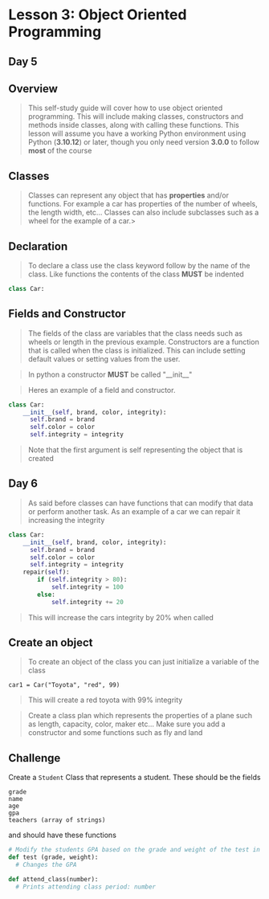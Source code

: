 # Lesson 3: Object Oriented Programming

## Day 5

## Overview

> This self-study guide will cover how to use object oriented programming. This will include making classes, constructors and methods inside classes, along with calling these functions. This lesson will assume you have a working Python environment using Python (**3.10.12**) or later, though you only need version **3.0.0** to follow **most** of the course

## Classes

> Classes can represent any object that has **properties** and/or functions. For example a car has properties of the number of wheels, the length width, etc... Classes can also include subclasses such as a wheel for the example of a car.>

## Declaration

> To declare a class use the class keyword follow by the name of the class. Like functions the contents of the class **MUST** be indented

```python
class Car:
```

## Fields and Constructor

> The fields of the class are variables that the class needs such as wheels or length in the previous example. Constructors are a function that is called when the class is initialized. This can include setting default values or setting values from the user.

> In python a constructor **MUST** be called "\_\_init\_\_"

> Heres an example of a field and constructor.

```python
class Car:
    __init__(self, brand, color, integrity):
      self.brand = brand
      self.color = color
      self.integrity = integrity
```

> Note that the first argument is self representing the object that is created

## Day 6

> As said before classes can have functions that can modify that data or perform another task. As an example of a car we can repair it increasing the integrity

```python
class Car:
    __init__(self, brand, color, integrity):
      self.brand = brand
      self.color = color
      self.integrity = integrity
    repair(self):
        if (self.integrity > 80):
            self.integrity = 100
        else:
            self.integrity += 20
```

> This will increase the cars integrity by 20% when called

## Create an object

> To create an object of the class you can just initialize a variable of the class

```python3
car1 = Car("Toyota", "red", 99)
```

> This will create a red toyota with 99% integrity

> Create a class plan which represents the properties of a plane such as length, capacity, color, maker etc...
> Make sure you add a constructor and some functions such as fly and land

## Challenge

Create a `Student` Class that represents a student. These should be the fields

```
grade
name
age
gpa
teachers (array of strings)
```

and should have these functions

```python
# Modify the students GPA based on the grade and weight of the test in decimal 50% -> (0.5)
def test (grade, weight):
  # Changes the GPA
```

```python
def attend_class(number):
  # Prints attending class period: number
```
